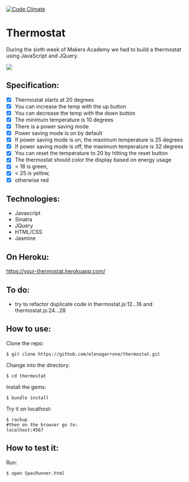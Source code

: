 [![Code Climate](https://codeclimate.com/github/elenagarrone/thermostat/badges/gpa.svg)](https://codeclimate.com/github/elenagarrone/thermostat)

Thermostat
==========
During the sixth week of Makers Academy we had to build a thermostat using JavaScript and JQuery.

<img src='http://i57.tinypic.com/14mc0pj.jpg'>


Specification:
--------------

- [X] Thermostat starts at 20 degrees
- [X] You can increase the temp with the up button
- [X] You can decrease the temp with the down button
- [X] The minimum temperature is 10 degrees
- [X] There is a power saving mode
- [X] Power saving mode is on by default
- [X] If power saving mode is on, the maximum temperature is 25 degrees
- [X] If power saving mode is off, the maximum temperature is 32 degrees
- [X] You can reset the temperature to 20 by hitting the reset button
- [X] The thermostat should color the display based on energy usage
- [X] < 18 is green,
- [X] < 25 is yellow,
- [X] otherwise red

Technologies:
-------------
- Javascript
- Sinatra
- JQuery
- HTML/CSS
- Jasmine

On Heroku:
----------
https://your-thermostat.herokuapp.com/

To do:
------
- try to refactor duplicate code in thermostat.js:12…16 and thermostat.js:24…28

How to use:
-----------
Clone the repo:
```shell
$ git clone https://github.com/elenagarrone/thermostat.git
```
Change into the directory:
```shell
$ cd thermostat
```
Install the gems:
```shell
$ bundle install
```
Try it on localhost:
```shell
$ rackup
#then on the browser go to:
localhost:4567
```

How to test it:
--------------
Run:
```shell
$ open SpecRunner.html
```
